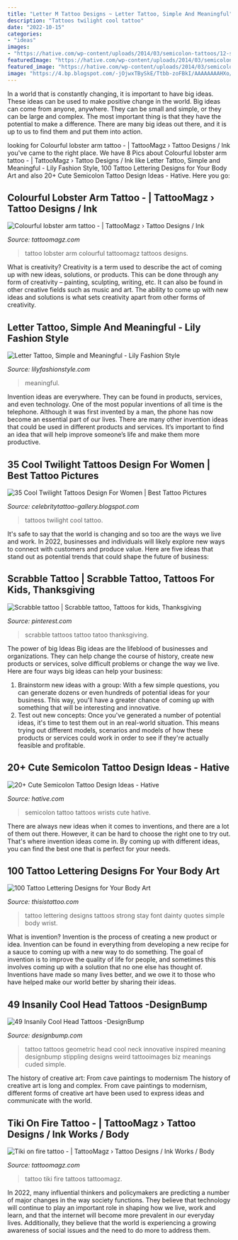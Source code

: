```yaml
---
title: "Letter M Tattoo Designs ~ Letter Tattoo, Simple And Meaningful"
description: "Tattoos twilight cool tattoo"
date: "2022-10-15"
categories:
- "ideas"
images:
- "https://hative.com/wp-content/uploads/2014/03/semicolon-tattoos/12-semicolon-tattoo-on-wrists.jpg"
featuredImage: "https://hative.com/wp-content/uploads/2014/03/semicolon-tattoos/12-semicolon-tattoo-on-wrists.jpg"
featured_image: "https://hative.com/wp-content/uploads/2014/03/semicolon-tattoos/12-semicolon-tattoo-on-wrists.jpg"
image: "https://4.bp.blogspot.com/-jOjwxTBySkE/Ttbb-zoFBkI/AAAAAAAAHXo/JMVM9BFTaW8/s1600/Twilight+Tattoos+For+Women+%252827%2529.JPG"
---
```



In a world that is constantly changing, it is important to have big ideas. These ideas can be used to make positive change in the world. Big ideas can come from anyone, anywhere. They can be small and simple, or they can be large and complex. The most important thing is that they have the potential to make a difference. There are many big ideas out there, and it is up to us to find them and put them into action.

	

		
looking for Colourful lobster arm tattoo - | TattooMagz › Tattoo Designs / Ink you've came to the right place. We have 8 Pics about Colourful lobster arm tattoo - | TattooMagz › Tattoo Designs / Ink like Letter Tattoo, Simple and Meaningful - Lily Fashion Style, 100 Tattoo Lettering Designs for Your Body Art and also 20+ Cute Semicolon Tattoo Design Ideas - Hative. Here you go:
		
    
## Colourful Lobster Arm Tattoo - | TattooMagz › Tattoo Designs / Ink

<img loading=lazy src="https://tattoomagz.com/wp-content/uploads/Colourful-lobster-arm-tattoo.jpg" onerror="this.onerror=null;this.src='https://tse2.mm.bing.net/th?id=OIP.SmfAziXPrCLDeJQZS5mp9gHaLH&amp;pid=15.1';" alt="Colourful lobster arm tattoo - | TattooMagz › Tattoo Designs / Ink">

_Source: tattoomagz.com_

>tattoo lobster arm colourful tattoomagz tattoos designs. 

	

What is creativity?
Creativity is a term used to describe the act of coming up with new ideas, solutions, or products. This can be done through any form of creativity – painting, sculpting, writing, etc. It can also be found in other creative fields such as music and art. The ability to come up with new ideas and solutions is what sets creativity apart from other forms of creativity.

    
## Letter Tattoo, Simple And Meaningful - Lily Fashion Style

<img loading=lazy src="https://lilyfashionstyle.com/wp-content/uploads/2020/03/19-12.jpg" onerror="this.onerror=null;this.src='https://tse2.mm.bing.net/th?id=OIP.JjCI1S_tPCcIRVO2Sms--AHaLD&amp;pid=15.1';" alt="Letter Tattoo, Simple and Meaningful - Lily Fashion Style">

_Source: lilyfashionstyle.com_

>meaningful. 

	

Invention ideas are everywhere. They can be found in products, services, and even technology. One of the most popular inventions of all time is the telephone. Although it was first invented by a man, the phone has now become an essential part of our lives. There are many other invention ideas that could be used in different products and services. It’s important to find an idea that will help improve someone’s life and make them more productive.

    
## 35 Cool Twilight Tattoos Design For Women | Best Tattoo Pictures

<img loading=lazy src="https://4.bp.blogspot.com/-jOjwxTBySkE/Ttbb-zoFBkI/AAAAAAAAHXo/JMVM9BFTaW8/s1600/Twilight+Tattoos+For+Women+%252827%2529.JPG" onerror="this.onerror=null;this.src='https://tse4.mm.bing.net/th?id=OIP.VUmrnDX-ooZpSxGWmPhpGwHaLE&amp;pid=15.1';" alt="35 Cool Twilight Tattoos Design For Women | Best Tattoo Pictures">

_Source: celebritytattoo-gallery.blogspot.com_

>tattoos twilight cool tattoo. 

	

It's safe to say that the world is changing and so too are the ways we live and work. In 2022, businesses and individuals will likely explore new ways to connect with customers and produce value. Here are five ideas that stand out as potential trends that could shape the future of business:

    
## Scrabble Tattoo | Scrabble Tattoo, Tattoos For Kids, Thanksgiving

<img loading=lazy src="https://i.pinimg.com/736x/43/4e/c9/434ec97cf1073262d99263f4465ddd6e--baby-quotes-scrabble.jpg" onerror="this.onerror=null;this.src='https://tse2.mm.bing.net/th?id=OIP.m1YPkiJAUV1BYttW3xmrCgHaJ3&amp;pid=15.1';" alt="Scrabble tattoo | Scrabble tattoo, Tattoos for kids, Thanksgiving">

_Source: pinterest.com_

>scrabble tattoos tattoo tatoo thanksgiving. 

	

The power of big Ideas
Big ideas are the lifeblood of businesses and organizations. They can help change the course of history, create new products or services, solve difficult problems or change the way we live.
Here are four ways big ideas can help your business: 
1. Brainstorm new ideas with a group: With a few simple questions, you can generate dozens or even hundreds of potential ideas for your business. This way, you'll have a greater chance of coming up with something that will be interesting and innovative.
2. Test out new concepts: Once you've generated a number of potential ideas, it's time to test them out in an real-world situation. This means trying out different models, scenarios and models of how these products or services could work in order to see if they're actually feasible and profitable. 

    
## 20+ Cute Semicolon Tattoo Design Ideas - Hative

<img loading=lazy src="https://hative.com/wp-content/uploads/2014/03/semicolon-tattoos/12-semicolon-tattoo-on-wrists.jpg" onerror="this.onerror=null;this.src='https://tse1.mm.bing.net/th?id=OIP.qD4MGkHFRki979YzD_ZNswHaJ4&amp;pid=15.1';" alt="20+ Cute Semicolon Tattoo Design Ideas - Hative">

_Source: hative.com_

>semicolon tattoo tattoos wrists cute hative. 

	

There are always new ideas when it comes to inventions, and there are a lot of them out there. However, it can be hard to choose the right one to try out. That's where invention ideas come in. By coming up with different ideas, you can find the best one that is perfect for your needs.

    
## 100 Tattoo Lettering Designs For Your Body Art

<img loading=lazy src="http://www.thisistattoo.com/wp-content/uploads/2015/07/tattoo-lettering-designs-2.jpg" onerror="this.onerror=null;this.src='https://tse3.mm.bing.net/th?id=OIP.RphzLcuooJTQPr_ZejEEUQHaKk&amp;pid=15.1';" alt="100 Tattoo Lettering Designs for Your Body Art">

_Source: thisistattoo.com_

>tattoo lettering designs tattoos strong stay font dainty quotes simple body wrist. 

	

What is invention?
Invention is the process of creating a new product or idea. Invention can be found in everything from developing a new recipe for a sauce to coming up with a new way to do something. The goal of invention is to improve the quality of life for people, and sometimes this involves coming up with a solution that no one else has thought of. Inventions have made so many lives better, and we owe it to those who have helped make our world better by sharing their ideas.

    
## 49 Insanily Cool Head Tattoos -DesignBump

<img loading=lazy src="http://cdn.designbump.com/wp-content/uploads/2015/10/23-tattoo-on-the-head.jpg" onerror="this.onerror=null;this.src='https://tse1.mm.bing.net/th?id=OIP.fQRTNW2hjEOOLBCw5vYfuwHaJ4&amp;pid=15.1';" alt="49 Insanily Cool Head Tattoos -DesignBump">

_Source: designbump.com_

>tattoo tattoos geometric head cool neck innovative inspired meaning designbump stippling designs weird tattooimages biz meanings cuded simple. 

	

The history of creative art: From cave paintings to modernism
The history of creative art is long and complex. From cave paintings to modernism, different forms of creative art have been used to express ideas and communicate with the world.

    
## Tiki On Fire Tattoo - | TattooMagz › Tattoo Designs / Ink Works / Body

<img loading=lazy src="https://tattoomagz.com/wp-content/uploads/Tiki-on-fire-tattoo.jpg" onerror="this.onerror=null;this.src='https://tse3.mm.bing.net/th?id=OIP.VNT7yqSucnqMqETjmcd8fQAAAA&amp;pid=15.1';" alt="Tiki on fire tattoo - | TattooMagz › Tattoo Designs / Ink Works / Body">

_Source: tattoomagz.com_

>tattoo tiki fire tattoos tattoomagz. 

	

In 2022, many influential thinkers and policymakers are predicting a number of major changes in the way society functions. They believe that technology will continue to play an important role in shaping how we live, work and learn, and that the internet will become more prevalent in our everyday lives. Additionally, they believe that the world is experiencing a growing awareness of social issues and the need to do more to address them.

